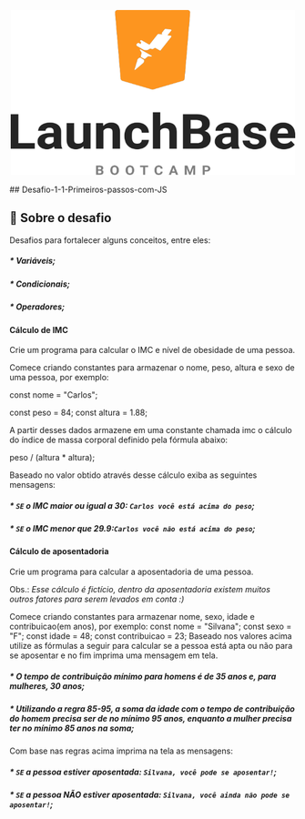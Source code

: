 

<p align="center">
    <img src="https://github.com/Thalita1415/Desafio-1-1-Primeiros-passos-com-JS/blob/master/68747470733a2f2f73746f726167652e676f6f676c65617069732e636f6d2f676f6c64656e2d77696e642f626f6f7463616d702d6c61756e6368626173652f6c6f676f2e706e67.png" alt="Image" width="500" height="290" />
</p>
 ## Desafio-1-1-Primeiros-passos-com-JS


## :rocket: Sobre o desafio

Desafios para fortalecer alguns conceitos, entre eles:
##### * Variáveis;
##### * Condicionais;
##### * Operadores;

#### Cálculo de IMC
Crie um programa para calcular o IMC e nível de obesidade de uma pessoa.

Comece criando constantes para armazenar o nome, peso, altura e sexo de uma pessoa, por exemplo:

const nome = "Carlos";</p>

const peso = 84;
const altura = 1.88;

A partir desses dados armazene em uma constante chamada imc o cálculo do índice de massa corporal definido pela fórmula abaixo:

peso / (altura * altura);

Baseado no valor obtido através desse cálculo exiba as seguintes mensagens:

##### * ```SE``` o IMC maior ou igual a 30: ```Carlos você está acima do peso```;
##### * ```SE``` o IMC menor que 29.9:```Carlos você não está acima do peso```;

#### Cálculo de aposentadoria
Crie um programa para calcular a aposentadoria de uma pessoa.

Obs.: *Esse cálculo é fictício, dentro da aposentadoria existem muitos outros fatores para serem levados em conta :)*

Comece criando constantes para armazenar nome, sexo, idade e contribuicao(em anos), por exemplo:
const nome = "Silvana";
const sexo = "F";
const idade = 48;
const contribuicao = 23;
Baseado nos valores acima utilize as fórmulas a seguir para calcular se a pessoa está apta ou não para se aposentar e no fim imprima uma mensagem em tela.

##### * O tempo de contribuição mínimo para homens é de 35 anos e, para mulheres, 30 anos;
##### * Utilizando a regra 85-95, a soma da idade com o tempo de contribuição do homem precisa ser de no mínimo 95 anos, enquanto a mulher precisa ter no mínimo 85 anos na soma;

Com base nas regras acima imprima na tela as mensagens:

##### * ```SE``` a pessoa estiver aposentada: ```Silvana, você pode se aposentar!```;
##### * ```SE``` a pessoa NÃO estiver aposentada: ```Silvana, você ainda não pode se aposentar!```;
